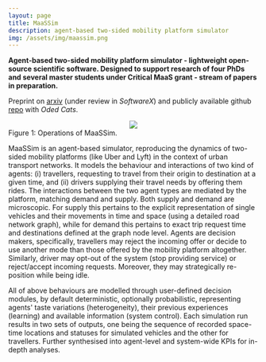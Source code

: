 ```yaml
---
layout: page
title: MaaSSim
description: agent-based two-sided mobility platform simulator
img: /assets/img/maassim.png
---
```


**Agent-based two-sided mobility platform simulator - lightweight open-source scientific software. Designed to support research of four PhDs and several master students under Critical MaaS grant - stream of papers in preparation.**

Preprint on [arxiv](https://arxiv.org/abs/2011.12827) (under review in _SoftwareX_) 
and publicly available github [repo](https://github.com/RafalKucharskiPK/MaaSSim) with *Oded Cats*. 



<center><img src="https://github.com/RafalKucharskiPK/MaaSSim/raw/master/data/MaaSSim_animation.gif"></center>
<div class="col three caption">
    Figure 1: Operations of MaaSSim.
</div>


MaaSSim is an agent-based simulator, reproducing the dynamics of two-sided mobility platforms (like Uber and Lyft) in the context of urban transport networks. It models the behaviour and interactions of two kind of agents: (i) travellers, requesting to travel from their origin to destination at a given time, and (ii) drivers supplying their travel needs by offering them rides. The interactions between the two agent types are mediated by the platform, matching demand and supply. Both supply and demand are microscopic. For supply this pertains to the explicit representation of single vehicles and their movements in time and space (using a detailed road network graph), while for demand this pertains to exact trip request time and destinations defined at the graph node level. Agents are decision makers, specifically, travellers may reject the incoming offer or decide to use another mode than those offered by the mobility platform altogether. Similarly, driver may opt-out of the system (stop providing service) or reject/accept incoming requests. Moreover, they may strategically re-position while being idle.

All of above behaviours are modelled through user-defined decision modules, by default deterministic, optionally probabilistic, representing agents' taste variations (heterogeneity), their previous experiences (learning) and available information (system control). Each simulation run results in two sets of outputs, one being the sequence of recorded space-time locations and statuses for simulated vehicles and the other for travellers. Further synthesised into agent-level and system-wide KPIs for in-depth analyses.



